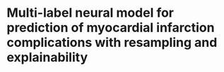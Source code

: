 # **Multi-label neural model for prediction of myocardial infarction complications with resampling and explainability**
